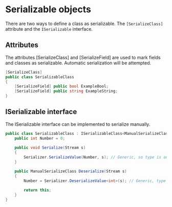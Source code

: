 # Serializable objects

There are two ways to define a class as serializable. The `[SerializeClass]` attribute and the `ISerializable` interface.

## Attributes
The attributes [SerializeClass] and [SerializeField] are used to mark fields and classes as serializable. Automatic serialization will be attempted.

```csharp
[SerializeClass]
public class SerializableClass
{
    [SerializeField] public bool ExampleBool;
    [SerializeField] public string ExampleString;
}
```

## ISerializable interface
The ISerializable interface can be implemented to serialize manually.
```csharp
public class SerializableClass : ISerializableClass<ManualSerializeClass> {
    public int Number = 0;
    
    public void Serialize(Stream s)
    {
        Serializer.SerializeValue(Number, s); // Generic, so type is auto-detected here
    }

    public ManualSerializeClass Deserialize(Stream s)
    {
        Number = Serializer.DeserializeValue<int>(s); // Generic, type is specified here
        
        return this;
    }
}
```